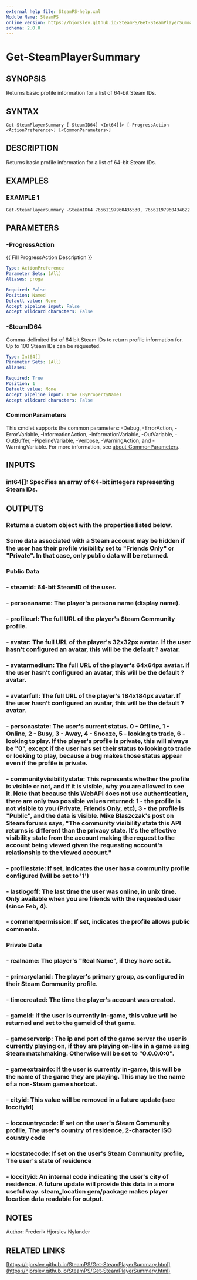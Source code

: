 ```yaml
---
external help file: SteamPS-help.xml
Module Name: SteamPS
online version: https://hjorslev.github.io/SteamPS/Get-SteamPlayerSummary.html
schema: 2.0.0
---
```


# Get-SteamPlayerSummary

## SYNOPSIS
Returns basic profile information for a list of 64-bit Steam IDs.

## SYNTAX

```
Get-SteamPlayerSummary [-SteamID64] <Int64[]> [-ProgressAction <ActionPreference>] [<CommonParameters>]
```

## DESCRIPTION
Returns basic profile information for a list of 64-bit Steam IDs.

## EXAMPLES

### EXAMPLE 1
```
Get-SteamPlayerSummary -SteamID64 76561197960435530, 76561197960434622
```

## PARAMETERS

### -ProgressAction
{{ Fill ProgressAction Description }}

```yaml
Type: ActionPreference
Parameter Sets: (All)
Aliases: proga

Required: False
Position: Named
Default value: None
Accept pipeline input: False
Accept wildcard characters: False
```

### -SteamID64
Comma-delimited list of 64 bit Steam IDs to return profile information for.
Up to 100 Steam IDs can be requested.

```yaml
Type: Int64[]
Parameter Sets: (All)
Aliases:

Required: True
Position: 1
Default value: None
Accept pipeline input: True (ByPropertyName)
Accept wildcard characters: False
```

### CommonParameters
This cmdlet supports the common parameters: -Debug, -ErrorAction, -ErrorVariable, -InformationAction, -InformationVariable, -OutVariable, -OutBuffer, -PipelineVariable, -Verbose, -WarningAction, and -WarningVariable. For more information, see [about_CommonParameters](http://go.microsoft.com/fwlink/?LinkID=113216).

## INPUTS

### int64[]: Specifies an array of 64-bit integers representing Steam IDs.
## OUTPUTS

### Returns a custom object with the properties listed below.
### Some data associated with a Steam account may be hidden if the user has their profile visibility set to "Friends Only" or "Private". In that case, only public data will be returned.
### Public Data
### - steamid: 64-bit SteamID of the user.
### - personaname: The player's persona name (display name).
### - profileurl: The full URL of the player's Steam Community profile.
### - avatar: The full URL of the player's 32x32px avatar. If the user hasn't configured an avatar, this will be the default ? avatar.
### - avatarmedium: The full URL of the player's 64x64px avatar. If the user hasn't configured an avatar, this will be the default ? avatar.
### - avatarfull: The full URL of the player's 184x184px avatar. If the user hasn't configured an avatar, this will be the default ? avatar.
### - personastate: The user's current status. 0 - Offline, 1 - Online, 2 - Busy, 3 - Away, 4 - Snooze, 5 - looking to trade, 6 - looking to play. If the player's profile is private, this will always be "0", except if the user has set their status to looking to trade or looking to play, because a bug makes those status appear even if the profile is private.
### - communityvisibilitystate: This represents whether the profile is visible or not, and if it is visible, why you are allowed to see it. Note that because this WebAPI does not use authentication, there are only two possible values returned: 1 - the profile is not visible to you (Private, Friends Only, etc), 3 - the profile is "Public", and the data is visible. Mike Blaszczak's post on Steam forums says, "The community visibility state this API returns is different than the privacy state. It's the effective visibility state from the account making the request to the account being viewed given the requesting account's relationship to the viewed account."
### - profilestate: If set, indicates the user has a community profile configured (will be set to '1')
### - lastlogoff: The last time the user was online, in unix time. Only available when you are friends with the requested user (since Feb, 4).
### - commentpermission: If set, indicates the profile allows public comments.
### Private Data
### - realname: The player's "Real Name", if they have set it.
### - primaryclanid: The player's primary group, as configured in their Steam Community profile.
### - timecreated: The time the player's account was created.
### - gameid: If the user is currently in-game, this value will be returned and set to the gameid of that game.
### - gameserverip: The ip and port of the game server the user is currently playing on, if they are playing on-line in a game using Steam matchmaking. Otherwise will be set to "0.0.0.0:0".
### - gameextrainfo: If the user is currently in-game, this will be the name of the game they are playing. This may be the name of a non-Steam game shortcut.
### - cityid: This value will be removed in a future update (see loccityid)
### - loccountrycode: If set on the user's Steam Community profile, The user's country of residence, 2-character ISO country code
### - locstatecode: If set on the user's Steam Community profile, The user's state of residence
### - loccityid: An internal code indicating the user's city of residence. A future update will provide this data in a more useful way. steam_location gem/package makes player location data readable for output.
## NOTES
Author: Frederik Hjorslev Nylander

## RELATED LINKS

[https://hjorslev.github.io/SteamPS/Get-SteamPlayerSummary.html](https://hjorslev.github.io/SteamPS/Get-SteamPlayerSummary.html)

